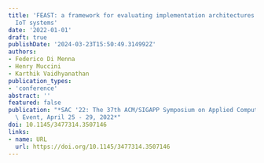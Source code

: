 ```yaml
---
title: 'FEAST: a framework for evaluating implementation architectures of self-adaptive
  IoT systems'
date: '2022-01-01'
draft: true
publishDate: '2024-03-23T15:50:49.314992Z'
authors:
- Federico Di Menna
- Henry Muccini
- Karthik Vaidhyanathan
publication_types:
- 'conference'
abstract: ''
featured: false
publication: "*SAC '22: The 37th ACM/SIGAPP Symposium on Applied Computing, Virtual\
  \ Event, April 25 - 29, 2022*"
doi: 10.1145/3477314.3507146
links:
- name: URL
  url: https://doi.org/10.1145/3477314.3507146
---
```


